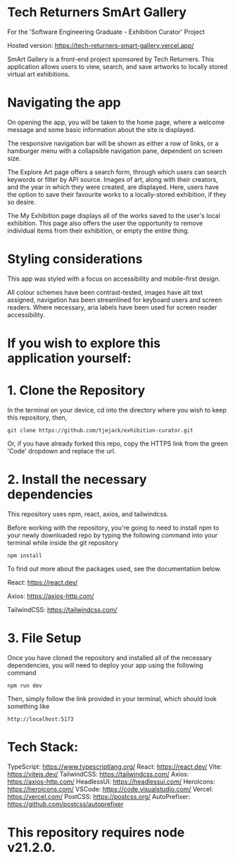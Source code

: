 # Tech Returners SmArt Gallery
For the 'Software Engineering Graduate - Exhibition Curator' Project

Hosted version: https://tech-returners-smart-gallery.vercel.app/

SmArt Gallery is a front-end project sponsored by Tech Returners. This application allows users to view, search, and save artworks to locally stored virtual art exhibitions.

# Navigating the app

On opening the app, you will be taken to the home page, where a welcome message and some basic information about the site is displayed.

The responsive navigation bar will be shown as either a row of links, or a hamburger menu with a collapsible navigation pane, dependent on screen size.

The Explore Art page offers a search form, through which users can search keywords or filter by API source. Images of art, along with their creators, and the year in which they were created, are displayed. Here, users have the option to save their favourite works to a locally-stored exhibition, if they so desire.

The My Exhibition page displays all of the works saved to the user's local exhibition. This page also offers the user the opportunity to remove individual items from their exhibition, or empty the entire thing.

# Styling considerations

This app was styled with a focus on accessibility and mobile-first design.

All colour schemes have been contrast-tested, images have alt text assigned, navigation has been streamlined for keyboard users and screen readers. Where necessary, aria labels have been used for screen reader accessibility.

# If you wish to explore this application yourself:

# 1. Clone the Repository
In the terminal on your device, cd into the directory where you wish to keep this repository, then,

```git clone https://github.com/tjejack/exhibition-curator.git```

Or, if you have already forked this repo, copy the HTTPS link from the green 'Code' dropdown and replace the url.

# 2. Install the necessary dependencies
This repository uses npm, react, axios, and tailwindcss.

Before working with the repository, you're going to need to install npm to your newly downloaded repo by typing the following command into your terminal while inside the git repository

```npm install```

To find out more about the packages used, see the documentation below.

React: https://react.dev/

Axios: https://axios-http.com/

TailwindCSS: https://tailwindcss.com/

# 3. File Setup
Once you have cloned the repository and installed all of the necessary dependencies, you will need to deploy your app using the following command

```npm run dev```

Then, simply follow the link provided in your terminal, which should look something like

```http://localhost:5173```

# Tech Stack:
TypeScript: https://www.typescriptlang.org/
React: https://react.dev/
Vite: https://vitejs.dev/
TailwindCSS: https://tailwindcss.com/
Axios: https://axios-http.com/
HeadlessUI: https://headlessui.com/
HeroIcons: https://heroicons.com/
VSCode: https://code.visualstudio.com/
Vercel: https://vercel.com/
PostCSS: https://postcss.org/
AutoPrefixer: https://github.com/postcss/autoprefixer


# This repository requires node v21.2.0.

